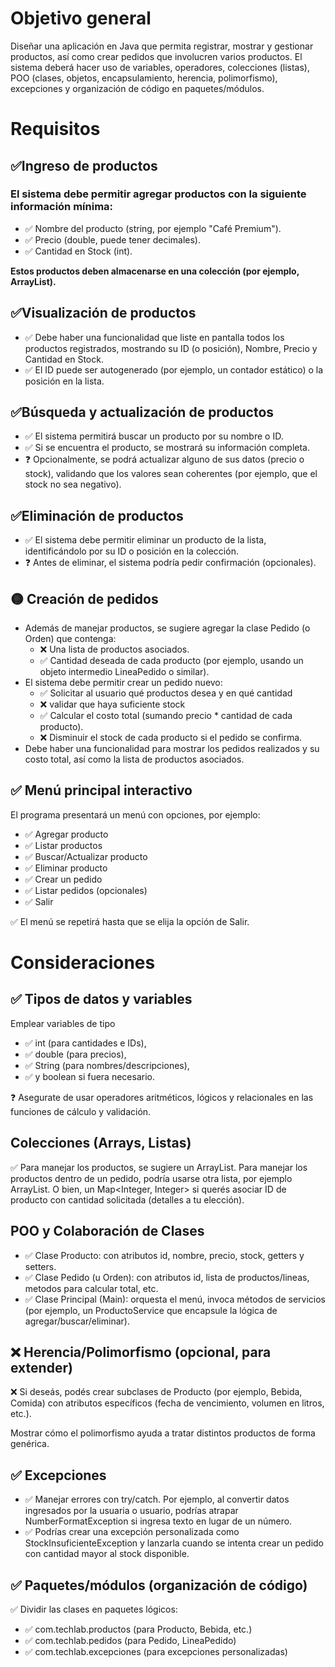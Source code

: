 # Objetivo general

Diseñar una aplicación en Java que permita registrar, mostrar y gestionar productos, así como crear pedidos que involucren varios productos. El sistema deberá hacer uso de variables, operadores, colecciones (listas), POO (clases, objetos, encapsulamiento, herencia, polimorfismo), excepciones y organización de código en paquetes/módulos.

# Requisitos

## ✅Ingreso de productos

### El sistema debe permitir agregar productos con la siguiente información mínima:

- ✅ Nombre del producto (string, por ejemplo "Café Premium").
- ✅ Precio (double, puede tener decimales).
- ✅ Cantidad en Stock (int).

**Estos productos deben almacenarse en una colección (por ejemplo, ArrayList<Producto>).**

## ✅Visualización de productos

- ✅ Debe haber una funcionalidad que liste en pantalla todos los productos registrados, mostrando su ID (o posición), Nombre, Precio y Cantidad en Stock.
- ✅ El ID puede ser autogenerado (por ejemplo, un contador estático) o la posición en la lista.

## ✅Búsqueda y actualización de productos

- ✅ El sistema permitirá buscar un producto por su nombre o ID.
- ✅ Si se encuentra el producto, se mostrará su información completa.
- ❓ Opcionalmente, se podrá actualizar alguno de sus datos (precio o stock), validando que los valores sean coherentes (por ejemplo, que el stock no sea negativo).

## ✅Eliminación de productos

- ✅ El sistema debe permitir eliminar un producto de la lista, identificándolo por su ID o posición en la colección.
- ❓ Antes de eliminar, el sistema podría pedir confirmación (opcionales).

## 🟡 Creación de pedidos

- Además de manejar productos, se sugiere agregar la clase Pedido (o Orden) que contenga:
  - ❌ Una lista de productos asociados.
  - ✅ Cantidad deseada de cada producto (por ejemplo, usando un objeto intermedio LineaPedido o similar).
- El sistema debe permitir crear un pedido nuevo:
  - ✅ Solicitar al usuario qué productos desea y en qué cantidad 
  - ❌ validar que haya suficiente stock
  - ✅ Calcular el costo total (sumando precio \* cantidad de cada producto).
  - ❌ Disminuir el stock de cada producto si el pedido se confirma.
- Debe haber una funcionalidad para mostrar los pedidos realizados y su costo total, así como la lista de productos asociados.

## ✅ Menú principal interactivo

El programa presentará un menú con opciones, por ejemplo:

- ✅ Agregar producto
- ✅ Listar productos
- ✅ Buscar/Actualizar producto
- ✅ Eliminar producto
- ✅ Crear un pedido
- ✅ Listar pedidos (opcionales)
- ✅ Salir

✅ El menú se repetirá hasta que se elija la opción de Salir.

# Consideraciones

## ✅ Tipos de datos y variables

Emplear variables de tipo 
- ✅ int (para cantidades e IDs), 
- ✅ double (para precios), 
- ✅ String (para nombres/descripciones), 
- ✅ y boolean si fuera necesario.

❓ Asegurate de usar operadores aritméticos, lógicos y relacionales en las funciones de cálculo y validación.

## Colecciones (Arrays, Listas)

✅ Para manejar los productos, se sugiere un ArrayList<Producto>.
Para manejar los productos dentro de un pedido, podría usarse otra lista, por ejemplo ArrayList<LineaPedido>.
O bien, un Map<Integer, Integer> si querés asociar ID de producto con cantidad solicitada (detalles a tu elección).

## POO y Colaboración de Clases

- ✅ Clase Producto: con atributos id, nombre, precio, stock, getters y setters.
- ✅ Clase Pedido (u Orden): con atributos id, lista de productos/lineas, metodos para calcular total, etc.
- ✅ Clase Principal (Main): orquesta el menú, invoca métodos de servicios (por ejemplo, un ProductoService que encapsule la lógica de agregar/buscar/eliminar).

## ❌ Herencia/Polimorfismo (opcional, para extender)

❌ Si deseás, podés crear subclases de Producto (por ejemplo, Bebida, Comida) con atributos específicos (fecha de vencimiento, volumen en litros, etc.).

Mostrar cómo el polimorfismo ayuda a tratar distintos productos de forma genérica.

## ✅ Excepciones

- ✅ Manejar errores con try/catch. Por ejemplo, al convertir datos ingresados por la usuaria o usuario, podrías atrapar NumberFormatException si ingresa texto en lugar de un número.
- ✅ Podrías crear una excepción personalizada como StockInsuficienteException y lanzarla cuando se intenta crear un pedido con cantidad mayor al stock disponible.

## ✅ Paquetes/módulos (organización de código)

✅ Dividir las clases en paquetes lógicos:

- ✅ com.techlab.productos (para Producto, Bebida, etc.)
- ✅ com.techlab.pedidos (para Pedido, LineaPedido)
- ✅ com.techlab.excepciones (para excepciones personalizadas)
